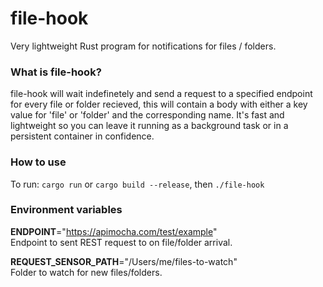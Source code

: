 # file-hook

Very lightweight Rust program for notifications for files / folders.

### What is file-hook?

file-hook will wait indefinetely and send a request to a specified endpoint for every file or folder recieved, this will contain a body with either a key value for 'file' or 'folder' and the corresponding name. It's fast and lightweight so you can leave it running as a background task or in a persistent container in confidence.

### How to use

To run:
`cargo run` or `cargo build --release`, then `./file-hook`
<br/>

### Environment variables

**ENDPOINT**="https://apimocha.com/test/example"  
Endpoint to sent REST request to on file/folder arrival.

**REQUEST_SENSOR_PATH**="/Users/me/files-to-watch"  
Folder to watch for new files/folders.
